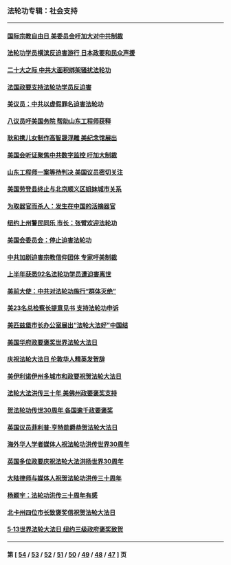 ### 法轮功专辑：社会支持
---
#### [国际宗教自由日 美委员会吁加大对中共制裁](../../pages/nf4386/n13855021.md?11040430) 
#### [法轮功学员横滨反迫害游行 日本政要和民众声援](../../pages/nf4386/n13847132.md?11040430) 
#### [二十大之际 中共大面积绑架骚扰法轮功](../../pages/nf4386/n13846381.md?11040430) 
#### [法国政要支持法轮功学员反迫害](../../pages/nf4386/n13841970.md?11040430) 
#### [美议员：中共以虚假罪名迫害法轮功](../../pages/nf4386/n13841083.md?11040430) 
#### [八议员吁美国务院 帮助山东工程师获释](../../pages/nf4386/n13836379.md?11040430) 
#### [耿和携儿女制作高智晟浮雕 美纪念馆展出](../../pages/nf4386/n13829624.md?11040430) 
#### [美国会听证聚焦中共数字监控 吁加大制裁](../../pages/nf4386/n13825083.md?11040430) 
#### [山东工程师一案等待判决 美国议员密切关注](../../pages/nf4386/n13815065.md?11040430) 
#### [美国劳登县终止与北京顺义区姐妹城市关系](../../pages/nf4386/n13811030.md?11040430) 
#### [为取器官而杀人：发生在中国的活摘器官](../../pages/nf4386/n13794731.md?11040430) 
#### [纽约上州警民同乐 市长：张臂欢迎法轮功](../../pages/nf4386/n13794375.md?11040430) 
#### [美国会委员会：停止迫害法轮功](../../pages/nf4386/n13788164.md?11040430) 
#### [中共加剧迫害宗教信仰团体 专家吁美制裁](../../pages/nf4386/n13780252.md?11040430) 
#### [上半年获悉92名法轮功学员遭迫害离世](../../pages/nf4386/n13772701.md?11040430) 
#### [美前大使：中共对法轮功施行“群体灭绝”](../../pages/nf4386/n13771705.md?11040430) 
#### [美23名总检察长提意见书 支持法轮功申诉](../../pages/nf4386/n13766596.md?11040430) 
#### [美匹兹堡市长办公室展出“法轮大法好”中国结](../../pages/nf4386/n13749721.md?11040430) 
#### [美国华府政要褒奖世界法轮大法日](../../pages/nf4386/n13743770.md?11040430) 
#### [庆祝法轮大法日 伦敦华人精英发贺辞](../../pages/nf4386/n13741593.md?11040430) 
#### [美伊利诺伊州多城市和政要祝贺法轮大法日](../../pages/nf4386/n13737149.md?11040430) 
#### [法轮大法洪传三十年 美佛州政要褒奖支持](../../pages/nf4386/n13737103.md?11040430) 
#### [贺法轮功传世30周年 各国逾千政要褒奖](../../pages/nf4386/n13735828.md?11040430) 
#### [英国议员菲利普‧亨特勋爵恭贺法轮大法日](../../pages/nf4386/n13736187.md?11040430) 
#### [海外华人学者媒体人祝法轮功洪传世界30周年](../../pages/nf4386/n13735835.md?11040430) 
#### [英国多位政要庆祝法轮大法洪扬世界30周年](../../pages/nf4386/n13734739.md?11040430) 
#### [大陆律师与媒体人祝贺法轮功洪传三十周年](../../pages/nf4386/n13735062.md?11040430) 
#### [杨颖宇：法轮功洪传三十周年有感](../../pages/nf4386/n13734884.md?11040430) 
#### [北卡州四位市长致褒奖信祝贺法轮大法日](../../pages/nf4386/n13733292.md?11040430) 
#### [5·13世界法轮大法日 纽约三级政府褒奖致贺](../../pages/nf4386/n13732651.md?11040430) 

---
#### 第 [ [54](./54.md?11040430) / [53](./53.md?11040430) / [52](./52.md?11040430) / [51](./51.md?11040430) / [50](./50.md?11040430) / [49](./49.md?11040430) / [48](./48.md?11040430) / [47](./47.md?11040430) ] 页
